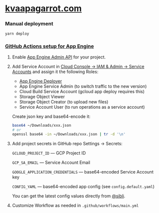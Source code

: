 # [kvaapagarrot.com](https://kvaapagarrot.com)


### Manual deployment

```bash
yarn deploy
```

### [GitHub Actions setup for App Engine](https://github.com/GoogleCloudPlatform/github-actions/tree/master/setup-gcloud)

1. Enable [App Engine Admin API](https://console.developers.google.com/apis/api/appengine.googleapis.com/overview) for your project.

2. Add Service Account in [Cloud Console → IAM & Admin → Service Accounts](https://console.cloud.google.com/iam-admin/serviceaccounts) and assign it the following Roles:

    - [App Engine Deployer](https://cloud.google.com/appengine/docs/standard/python/roles#separation_of_deployment_and_traffic_routing_duties)
    - App Engine Service Admin (to switch traffic to the new version)
    - Cloud Build Service Account (gcloud app deploy requires this)
    - Storage Object Viewer
    - Storage Object Creator (to upload new files)
    - Service Account User (to run operations as a service account)

    Create json key and base64-encode it:

    ```bash
    base64 ~/Downloads/xxx.json
    # or
    openssl base64 -in ~/Downloads/xxx.json | tr -d '\n'
    ```

3. Add project secrets in GitHub repo Settings → Secrets:

    `GCLOUD_PROJECT_ID` — GCP Project ID

    `GCP_SA_EMAIL` — Service Account Email

    `GOOGLE_APPLICATION_CREDENTIALS` — base64-encoded Service Account key

    `CONFIG_YAML` — base64-encoded app config (see `config.default.yaml`)

    You can get the latest config values directly from [@sibli](https://t.me/sibli).

4. Customize Workflow as needed in `.github/workflows/main.yml`
